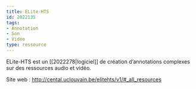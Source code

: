 ```yaml
---
title: ELite-HTS
id: 2022135
tags:
- Annotation
- Son
- Vidéo
type: ressource
---
```


ELite-HTS est un [[2022278|logiciel]] de création d’annotations complexes sur des ressources audio et vidéo.

Site web : <http://cental.uclouvain.be/elitehts/v1/#_all_resources>

